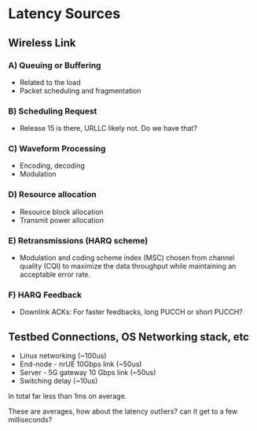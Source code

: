 # Latency Sources

## Wireless Link

### A) Queuing or Buffering
* Related to the load
* Packet scheduling and fragmentation

### B) Scheduling Request
*  Release 15 is there, URLLC likely not. Do we have that?

### C) Waveform Processing
* Encoding, decoding
* Modulation

### D) Resource allocation
* Resource block allocation
* Transmit power allocation

### E) Retransmissions (HARQ scheme)
* Modulation and coding scheme index (MSC) chosen from channel quality (CQI) to maximize the data throughput while maintaining an acceptable error rate.

### F) HARQ Feedback
* Downlink ACKs: For faster feedbacks, long PUCCH or short PUCCH?

## Testbed Connections, OS Networking stack, etc
* Linux networking (~100us)
* End-node - nrUE 10Gbps link (~50us)
* Server - 5G gateway 10 Gbps link (~50us)
* Switching delay (~10us)

In total far less than 1ms on average.

These are averages, how about the latency outliers? can it get to a few milliseconds?
